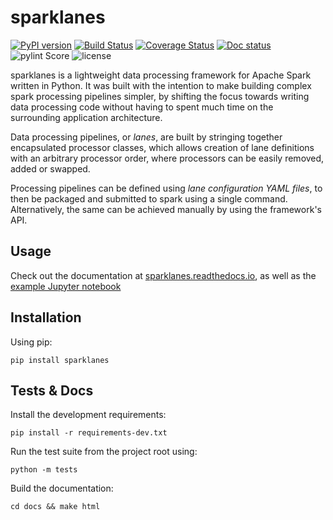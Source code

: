 sparklanes
==========

[![PyPI version](https://badge.fury.io/py/sparklanes.svg)](https://badge.fury.io/py/sparklanes)
[![Build Status](https://travis-ci.org/ksbg/sparklanes.svg?branch=master)](https://travis-ci.org/ksbg/sparklanes?branch=master)
[![Coverage Status](https://coveralls.io/repos/github/ksbg/sparklanes/badge.svg?branch=master)](https://coveralls.io/github/ksbg/sparklanes?branch=master)
[![Doc status](https://readthedocs.org/projects/sparklanes/badge/?version=latest)](https://sparklanes.readthedocs.io)
![pylint Score](https://mperlet.github.io/pybadge/badges/9.88.svg)
![license](https://img.shields.io/github/license/ksbg/sparklanes.svg)


sparklanes is a lightweight data processing framework for Apache Spark
written in Python. It was built with the intention to make building
complex spark processing pipelines simpler, by shifting the focus
towards writing data processing code without having to spent much time
on the surrounding application architecture.

Data processing pipelines, or *lanes*, are built by stringing together
encapsulated processor classes, which allows creation of lane definitions
with an arbitrary processor order, where processors can be easily
removed, added or swapped.

Processing pipelines can be defined using *lane configuration YAML files*,
to then be packaged and submitted to spark using a single command.
Alternatively, the same can be achieved manually by using the framework's
API.

Usage
-----

Check out the documentation at
[sparklanes.readthedocs.io](https://sparklanes.readthedocs.io), as well
as the [example Jupyter notebook](example/iris_example.ipynb)

Installation
------------

Using pip:

    pip install sparklanes

Tests & Docs
------------

Install the development requirements:

    pip install -r requirements-dev.txt

Run the test suite from the project root using:

    python -m tests

Build the documentation:

    cd docs && make html
